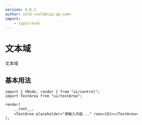 ```yaml
---
version: 0.0.1
author: xuld <xuld@vip.qq.com>
import:
    - typo/reset
---
```

# 文本域
文本域

## 基本用法
```tsx demo
import { VNode, render } from "ui/control";
import TextArea from "ui/textArea";

render(
    __root__,
    <TextArea placeholder="请输入内容..." rows={6}></TextArea>
);
```